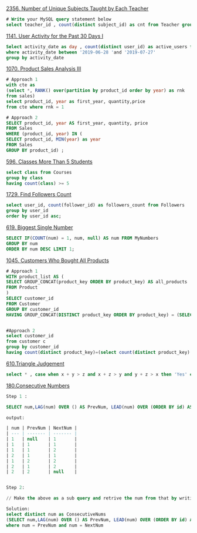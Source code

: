 [2356. Number of Unique Subjects Taught by Each Teacher](https://leetcode.com/problems/number-of-unique-subjects-taught-by-each-teacher/description/?envType=study-plan-v2&id=top-sql-50)
```sql
# Write your MySQL query statement below
select teacher_id , count(distinct subject_id) as cnt from Teacher group by teacher_id
```

[1141. User Activity for the Past 30 Days I](https://leetcode.com/problems/user-activity-for-the-past-30-days-i/description/?envType=study-plan-v2&id=top-sql-50)
```sql
Select activity_date as day , count(distinct user_id) as active_users from Activity 
where activity_date between '2019-06-28 'and '2019-07-27'
group by activity_date
```
[1070. Product Sales Analysis III](https://leetcode.com/problems/product-sales-analysis-iii/description/?envType=study-plan-v2&id=top-sql-50)

```sql
# Approach 1
with cte as 
(select *, RANK() over(partition by product_id order by year) as rnk 
from sales)
select product_id, year as first_year, quantity,price 
from cte where rnk = 1

```

```sql
# Approach 2
SELECT product_id, year AS first_year, quantity, price
FROM Sales
WHERE (product_id, year) IN (
SELECT product_id, MIN(year) as year
FROM Sales
GROUP BY product_id) ;
```

[596. Classes More Than 5 Students](https://leetcode.com/problems/classes-more-than-5-students/description/?envType=study-plan-v2&id=top-sql-50)

```sql
select class from Courses 
group by class 
having count(class) >= 5
```

[1729. Find Followers Count](https://leetcode.com/problems/find-followers-count/description/?envType=study-plan-v2&id=top-sql-50)

```sql
select user_id, count(follower_id) as followers_count from Followers 
group by user_id
order by user_id asc;
```

[619. Biggest Single Number](https://leetcode.com/problems/biggest-single-number/?envType=study-plan-v2&id=top-sql-50)
```sql
SELECT IF(COUNT(num) = 1, num, null) AS num FROM MyNumbers
GROUP BY num
ORDER BY num DESC LIMIT 1;
```

[1045. Customers Who Bought All Products](https://leetcode.com/problems/customers-who-bought-all-products/description/?envType=study-plan-v2&id=top-sql-50)

```sql
# Approach 1 
WITH product_list AS (
SELECT GROUP_CONCAT(product_key ORDER BY product_key) AS all_products
FROM Product
)
SELECT customer_id
FROM Customer
GROUP BY customer_id
HAVING GROUP_CONCAT(DISTINCT product_key ORDER BY product_key) = (SELECT all_products FROM product_list);

```
```sql

#Approach 2
select customer_id
from customer c
group by customer_id
having count(distinct product_key)=(select count(distinct product_key) from product)
```

[610.Triangle Judgement](https://leetcode.com/problems/triangle-judgement/description/?envType=study-plan-v2&id=top-sql-50)

```SQL
select * , case when x + y > z and x + z > y and y + z > x then 'Yes' else 'No' end as triangle from Triangle

```
[180.Consecutive Numbers](https://leetcode.com/problems/consecutive-numbers/?envType=study-plan-v2&id=top-sql-50)

```sql
Step 1 : 

SELECT num,LAG(num) OVER () AS PrevNum, LEAD(num) OVER (ORDER BY id) AS NextNum from Logs

output:

| num | PrevNum | NextNum |
| --- | ------- | ------- |
| 1   | null    | 1       |
| 1   | 1       | 1       |
| 1   | 1       | 2       |
| 2   | 1       | 1       |
| 1   | 2       | 2       |
| 2   | 1       | 2       |
| 2   | 2       | null    |

```
```sql

Step 2:

// Make the above as a sub query and retrive the num from that by writing the where condition:

Solution: 
select distinct num as ConsecutiveNums 
(SELECT num,LAG(num) OVER () AS PrevNum, LEAD(num) OVER (ORDER BY id) AS NextNum from Logs) l 
where num = PrevNum and num = NextNum

```

